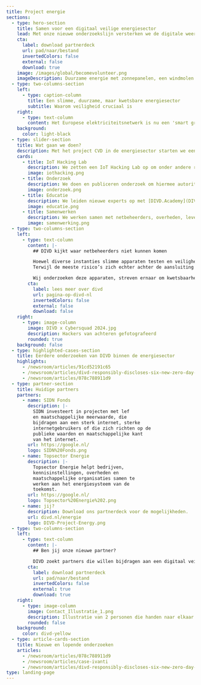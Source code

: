 ```yaml
---
title: Project energie
sections:
  - type: hero-section
    title: Samen voor een digitaal veilige energiesector
    lead: Met onze nieuwe onderzoekslijn versterken we de digitale weerbaarheid van het steeds kwetsbaarder wordende energiesysteem.
    cta:
      label: download partnerdeck
      url: pad/naar/bestand
      invertedColors: false
      external: false
      download: true
    image: /images/global/becomevolunteer.png
    imageDescription: Duurzame energie met zonnepanelen, een windmolen en EV laadpaal
  - type: two-columns-section
    left:
      - type: caption-column
        title: Een slimme, duurzame, maar kwetsbare energiesector
        subtitle: Waarom veiligheid cruciaal is
    right:
      - type: text-column
        content: Het Europese elektriciteitsnetwerk is nu een 'smart grid', waarin consumenten zowel energie gebruiken als produceren. Slimme online verbonden apparaten stemmen vraag en aanbod beter op elkaar af, wat verduurzaming en innovatie stimuleert.  Tegelijkertijd maakt dit ons energiesysteem kwetsbaar voor digitale aanvallen. Hoewel losse apparaten weinig impact hebben, kan grootschalige manipulatie door cybercriminelen leiden tot ernstige stroomstoringen en zelfs een (inter)nationale black-out.
    background:
      color: light-black
  - type: slider-section
    title: Wat gaan we doen?
    description: Met het project CVD in de energiesector starten we een nieuwe onderzoekslijn om de digitale weerbaarheid van het steeds kwetsbaarder wordende energiesysteem te versterken. We richten ons op kennisontwikkeling, samenwerking en bewustwording binnen de sector en onderzoeken daarbij specifiek kwetsbaarheden in randapparatuur, zoals laadpalen, omvormers, thuisbatterijen en energiebeheersystemen.
    cards:
      - title: IoT Hacking Lab
        description: We zetten een IoT Hacking Lab op om onder andere randapparatuur zoals laadpalen, thuisbatterijen, omvormers e.d. te onderzoeken en testen.
        image: iothacking.png
      - title: Onderzoek
        description: We doen en publiceren onderzoek om hiermee autoriteiten en partners te ondersteunen bij handhaving en verbeteringen.
        image: onderzoek.png
      - title: Educatie
        description: We leiden nieuwe experts op met [DIVD.Academy](DIVD.Academy) door lesmateriaal, trainingen en workshops te ontwikkelen.
        image: educatie.png
      - title: Samenwerken
        description: We werken samen met netbeheerders, overheden, leveranciers, fabrikanten.
        image: samenwerking.png
  - type: two-columns-section
    left:
      - type: text-column
        content: |-
          ## DIVD kijkt waar netbeheerders niet kunnen komen

          Hoewel diverse instanties slimme apparaten testen en veiligheidsnormen opstellen, hebben netbeheerders alleen controle over het energienetwerk **tot de aansluiting.** 
          Terwijl de meeste risico’s zich echter achter de aansluiting en (slimme) meter bevinden, namelijk in apparaten die cybercriminelen kunnen misbruiken. 

          Wij onderzoeken deze apparaten, streven ernaar om kwetsbaarheden tijdig te identificeren en fabrikanten te informeren zodat deze kwetsbaarheden verholpen kunnen worden en evenetueel misbruik voorkomen kan worden.
        cta:
          label: lees meer over divd
          url: pagina-op-divd-nl
          invertedColors: false
          external: false
          download: false
    right:
      - type: image-column
        image: DIVD x Cybersquad 2024.jpg
        description: Hackers van achteren gefotografeerd
        rounded: true
    background: false
  - type: highlighted-cases-section
    title: Eerdere onderzoeken van DIVD binnen de energiesector
    highlights:
      - /newsroom/articles/91cd52191c65
      - /newsroom/articles/divd-responsibly-discloses-six-new-zero-day-vulnerabilities-to-vendor
      - /newsroom/articles/078c788911d9
  - type: partner-section
    title: Huidige partners
    partners:
      - name: SIDN Fonds
        description: |-
          SIDN investeert in projecten met lef
          en maatschappelijke meerwaarde, die
          bijdragen aan een sterk internet, sterke
          internetgebruikers of die zich richten op de
          publieke waarden en maatschappelijke kant
          van het internet.
        url: https://google.nl/
        logo: SIDN%20Fonds.png
      - name: Topsector Energie
        description: |-
          Topsector Energie helpt bedrijven,
          kennisinstellingen, overheden en
          maatschappelijke organisaties samen te
          werken aan het energiesysteem van de
          toekomst.
        url: https://google.nl/
        logo: Topsector%20Energie%202.png
      - name: jij?
        description: Download ons partnerdeck voor de mogelijkheden.
        url: divd.nl/energie
        logo: DIVD-Project-Energy.png
  - type: two-columns-section
    left:
      - type: text-column
        content: |-
          ## Ben jij onze nieuwe partner?

          DIVD zoekt partners die willen bijdragen aan een digitaal veiliger energiesysteem. Daarom nodigen we bedrijven, experts en professionals uit om expertise, apparatuur of onderzoekscapaciteit beschikbaar te stellen. Download ons sponsordeck voor meer informatie
        cta:
          label: download partnerdeck
          url: pad/naar/bestand
          invertedColors: false
          external: true
          download: true
    right:
      - type: image-column
        image: Contact_Illustratie_1.png
        description: Illustratie van 2 personen die handen naar elkaar uitsteken
        rounded: false
    background:
      color: divd-yellow
  - type: article-cards-section
    title: Nieuwe en lopende onderzoeken
    articles:
      - /newsroom/articles/078c788911d9
      - /newsroom/articles/case-ivanti
      - /newsroom/articles/divd-responsibly-discloses-six-new-zero-day-vulnerabilities-to-vendor
type: landing-page
---
```



